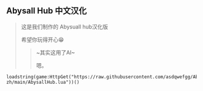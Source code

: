 ## Abysall Hub 中文汉化
> 这是我们制作的 Abysuall hub汉化版
> 
> 希望你玩得开心😁
>> ~其实这用了AI~
>> 
>> 嗯。
    
~~~luau
loadstring(game:HttpGet("https://raw.githubusercontent.com/asdqwefgg/AbysallHub-zh/main/AbysallHub.lua"))()
~~~

